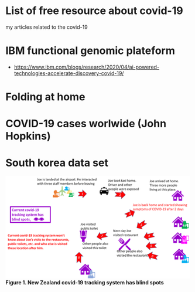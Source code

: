 

# List of free resource about covid-19

my articles related to the covid-19

# IBM functional genomic plateform  
* https://www.ibm.com/blogs/research/2020/04/ai-powered-technologies-accelerate-discovery-covid-19/


# Folding at home 

# COVID-19 cases worlwide (John Hopkins)
# South korea data set


![NZ tracking has blind spots](https://github.com/Dr-MunirShah/covid-19/blob/master/NZ%20tracking%20has%20blind%20spots.png)
**Figure 1. New Zealand covid-19 tracking system has blind spots**
